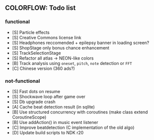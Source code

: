 ## COLORFLOW: Todo list

### functional
- [S] Particle effects
- [S] Creative Commons license link
- [S] Headphones reccomended + epilepsy banner in loading screen?
- [S] ShopStage only bonus chance enhancement
- [S] TrackSelectionStage
- [S] Refactor all atlas -> NEON-like colors
- [B] Track analysis using `oneset`, `pitch`, `note` detection or `FFT`
- [C] Chinese version (360 ads?)

### not-functional
- [S] Fast dots on resume
- [S] Shockwave loop after game over
- [S] Db upgrade crash
- [A] Cache beat detection result (in sqlite)
- [B] Use structured concurrency with coroutines (make class extend CoroutineScope)
- [B] Use addAction() in music event listener
- [C] Improve beatdetection (C implementation of the old algo)
- [D] Update build scripts to NDK r20
